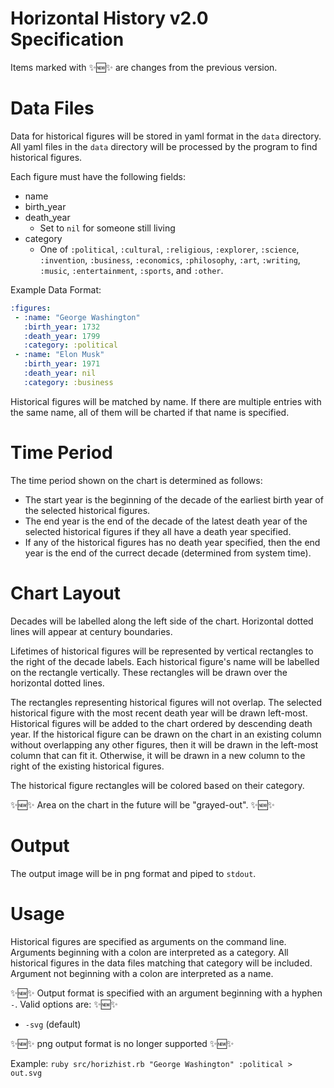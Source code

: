 # Horizontal History v2.0 Specification

Items marked with :sparkles::new::sparkles: are changes from the previous version.

# Data Files
Data for historical figures will be stored in yaml format in the `data` directory. All yaml files in the `data` directory will be processed by the program to find historical figures.

Each figure must have the following fields:
* name
* birth_year
* death_year
  * Set to `nil` for someone still living
* category
  * One of `:political`, `:cultural`, `:religious`, `:explorer`, `:science`, `:invention`, `:business`, `:economics`, `:philosophy`, `:art`, `:writing`, `:music`, `:entertainment`, `:sports`, and `:other`.

Example Data Format:
```yml
:figures:
 - :name: "George Washington"
   :birth_year: 1732
   :death_year: 1799
   :category: :political
 - :name: "Elon Musk"
   :birth_year: 1971
   :death_year: nil
   :category: :business
   ```
Historical figures will be matched by name. If there are multiple entries with the same name, all of them will be charted if that name is specified.
   
# Time Period
The time period shown on the chart is determined as follows:
* The start year is the beginning of the decade of the earliest birth year of the selected historical figures.
* The end year is the end of the decade of the latest death year of the selected historical figures if they all have a death year specified.
 * If any of the historical figures has no death year specified, then the end year is the end of the currect decade (determined from system time).
 
# Chart Layout
Decades will be labelled along the left side of the chart. Horizontal dotted lines will appear at century boundaries.

Lifetimes of historical figures will be represented by vertical rectangles to the right of the decade labels. Each historical figure's name will be labelled on the rectangle vertically. These rectangles will be drawn over the horizontal dotted lines.

The rectangles representing historical figures will not overlap. The selected historical figure with the most recent death year will be drawn left-most. Historical figures will be added to the chart ordered by descending death year. If the historical figure can be drawn on the chart in an existing column without overlapping any other figures, then it will be drawn in the left-most column that can fit it. Otherwise, it will be drawn in a new column to the right of the existing historical figures.

The historical figure rectangles will be colored based on their category.

:sparkles::new::sparkles: Area on the chart in the future will be "grayed-out". :sparkles::new::sparkles: 

# Output
The output image will be in png format and piped to `stdout`.

# Usage
Historical figures are specified as arguments on the command line. Arguments beginning with a colon are interpreted as a category. All historical figures in the data files matching that category will be included. Argument not beginning with a colon are interpreted as a name.

:sparkles::new::sparkles: Output format is specified with an argument beginning with a hyphen `-`. Valid options are: :sparkles::new::sparkles:
* `-svg` (default)

:sparkles::new::sparkles: png output format is no longer supported :sparkles::new::sparkles:

Example:
```ruby src/horizhist.rb "George Washington" :political > out.svg```
